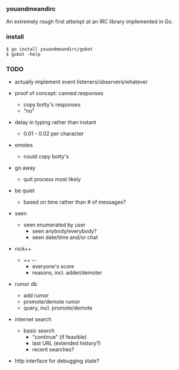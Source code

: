 
### youandmeandirc

An extremely rough first attempt at an IRC library implemented in Go.

### install

    $ go install youandmeandirc/gobot
    $ gobot -help

### TODO

* actually implement event listeners/observers/whatever

* proof of concept: canned responses
	* copy botty's responses
	* "no"
* delay in typing rather than instant
	* 0.01 - 0.02 per character
* emotes
	* could copy botty's
* go away
	* quit process most likely
* be quiet
	* based on time rather than # of messages?
* seen
  * seen enumerated by user
	* seen anybody/everybody?
	* seen date/time and/or chat
* nick++
  * ++ --
	* everyone's score
	* reasons, incl. adder/demoter
* rumor db
	* add rumor
	* promote/demote rumor
	* query, incl. promote/demote
* internet search
  * basic search
	* "continue" (if feasible)
	* last URL (extended history?)
	* recent searches?

* http interface for debugging state?


